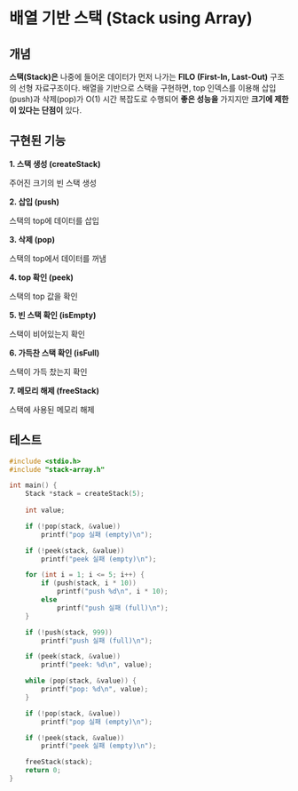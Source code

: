 # 배열 기반 스택 (Stack using Array)

## 개념

**스택(Stack)은** 나중에 들어온 데이터가 먼저 나가는 **FILO (First-In, Last-Out)** 구조의 선형 자료구조이다. 배열을 기반으로 스택을 구현하면, top 인덱스를 이용해 삽입(push)과 삭제(pop)가 O(1) 시간 복잡도로 수행되어 **좋은 성능을** 가지지만 **크기에 제한이 있다는 단점이** 있다.

## 구현된 기능

**1. 스택 생성 (createStack)**

주어진 크기의 빈 스택 생성

**2. 삽입 (push)**

스택의 top에 데이터를 삽입

**3. 삭제 (pop)**

스택의 top에서 데이터를 꺼냄

**4. top 확인 (peek)**

스택의 top 값을 확인

**5. 빈 스택 확인 (isEmpty)**

스택이 비어있는지 확인

**6. 가득찬 스택 확인 (isFull)**

스택이 가득 찼는지 확인

**7. 메모리 해제 (freeStack)**

스택에 사용된 메모리 해제

## 테스트 

```c
#include <stdio.h>
#include "stack-array.h"

int main() {
    Stack *stack = createStack(5);
    
    int value;

    if (!pop(stack, &value))
        printf("pop 실패 (empty)\n");

    if (!peek(stack, &value))
        printf("peek 실패 (empty)\n");

    for (int i = 1; i <= 5; i++) {
        if (push(stack, i * 10))
            printf("push %d\n", i * 10);
        else
            printf("push 실패 (full)\n");
    }

    if (!push(stack, 999))
        printf("push 실패 (full)\n");

    if (peek(stack, &value))
        printf("peek: %d\n", value);

    while (pop(stack, &value)) {
        printf("pop: %d\n", value);
    }

    if (!pop(stack, &value))
        printf("pop 실패 (empty)\n");

    if (!peek(stack, &value))
        printf("peek 실패 (empty)\n");

    freeStack(stack);
    return 0;
}
```